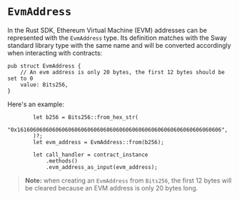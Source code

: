 # `EvmAddress`

In the Rust SDK, Ethereum Virtual Machine (EVM) addresses can be represented with the `EvmAddress` type. Its definition matches with the Sway standard library type with the same name and will be converted accordingly when interacting with contracts:

```rust,ignore
pub struct EvmAddress {
    // An evm address is only 20 bytes, the first 12 bytes should be set to 0
    value: Bits256,
}
```

Here's an example:

```rust,ignore
        let b256 = Bits256::from_hex_str(
            "0x1616060606060606060606060606060606060606060606060606060606060606",
        )?;
        let evm_address = EvmAddress::from(b256);

        let call_handler = contract_instance
            .methods()
            .evm_address_as_input(evm_address);
```

> **Note:** when creating an `EvmAddress` from `Bits256`, the first 12 bytes will be cleared because an EVM address is only 20 bytes long.
